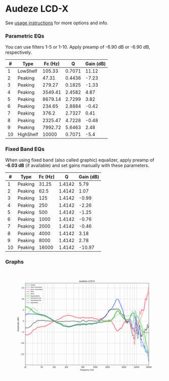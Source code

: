 # Audeze LCD-X
See [usage instructions](https://github.com/jaakkopasanen/AutoEq#usage) for more options and info.

### Parametric EQs
You can use filters 1-5 or 1-10. Apply preamp of -6.90 dB or -6.90 dB, respectively.

|   # | Type      |   Fc (Hz) |      Q |   Gain (dB) |
|-----|-----------|-----------|--------|-------------|
|   1 | LowShelf  |    105.33 | 0.7071 |       11.12 |
|   2 | Peaking   |     47.31 | 0.4436 |       -7.23 |
|   3 | Peaking   |    279.27 | 0.1825 |       -1.33 |
|   4 | Peaking   |   3549.41 | 2.4582 |        4.87 |
|   5 | Peaking   |   8679.14 | 2.7299 |        3.82 |
|   6 | Peaking   |    234.65 | 2.8884 |       -0.42 |
|   7 | Peaking   |    376.2  | 2.7327 |        0.41 |
|   8 | Peaking   |   2325.47 | 4.7228 |       -0.48 |
|   9 | Peaking   |   7992.72 | 5.6463 |        2.48 |
|  10 | HighShelf |  10000    | 0.7071 |       -5.4  |

### Fixed Band EQs
When using fixed band (also called graphic) equalizer, apply preamp of **-6.03 dB** (if available) and set gains manually with these parameters.

|   # | Type    |   Fc (Hz) |      Q |   Gain (dB) |
|-----|---------|-----------|--------|-------------|
|   1 | Peaking |     31.25 | 1.4142 |        5.79 |
|   2 | Peaking |     62.5  | 1.4142 |        1.07 |
|   3 | Peaking |    125    | 1.4142 |       -0.99 |
|   4 | Peaking |    250    | 1.4142 |       -2.26 |
|   5 | Peaking |    500    | 1.4142 |       -1.25 |
|   6 | Peaking |   1000    | 1.4142 |       -0.76 |
|   7 | Peaking |   2000    | 1.4142 |       -0.46 |
|   8 | Peaking |   4000    | 1.4142 |        3.18 |
|   9 | Peaking |   8000    | 1.4142 |        2.78 |
|  10 | Peaking |  16000    | 1.4142 |      -10.97 |

### Graphs
![](./Audeze%20LCD-X.png)
